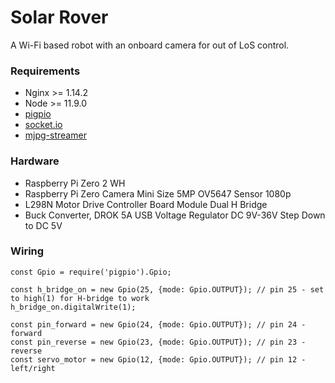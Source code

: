 # Solar Rover

A Wi-Fi based robot with an onboard camera for out of LoS control.

### Requirements

* Nginx >= 1.14.2
* Node >= 11.9.0
* [pigpio](https://www.npmjs.com/package/pigpio)
* [socket.io](https://www.npmjs.com/package/socket.io)
* [mjpg-streamer](https://github.com/jacksonliam/mjpg-streamer)


### Hardware

* Raspberry Pi Zero 2 WH
* Raspberry Pi Zero Camera Mini Size 5MP OV5647 Sensor 1080p
* L298N Motor Drive Controller Board Module Dual H Bridge
* Buck Converter, DROK 5A USB Voltage Regulator DC 9V-36V Step Down to DC 5V


### Wiring

```
const Gpio = require('pigpio').Gpio;

const h_bridge_on = new Gpio(25, {mode: Gpio.OUTPUT}); // pin 25 - set to high(1) for H-bridge to work
h_bridge_on.digitalWrite(1);

const pin_forward = new Gpio(24, {mode: Gpio.OUTPUT}); // pin 24 - forward
const pin_reverse = new Gpio(23, {mode: Gpio.OUTPUT}); // pin 23 - reverse
const servo_motor = new Gpio(12, {mode: Gpio.OUTPUT}); // pin 12 - left/right
```
